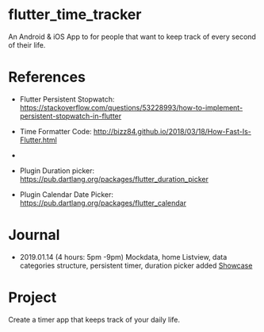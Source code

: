 # flutter_time_tracker
An Android & iOS App to for people that want to keep track of every second of their life. 

# References
- Flutter Persistent Stopwatch: https://stackoverflow.com/questions/53228993/how-to-implement-persistent-stopwatch-in-flutter
- Time Formatter Code: http://bizz84.github.io/2018/03/18/How-Fast-Is-Flutter.html
- 

- Plugin Duration picker: https://pub.dartlang.org/packages/flutter_duration_picker
- Plugin Calendar Date Picker: https://pub.dartlang.org/packages/flutter_calendar

# Journal
- 2019.01.14 (4 hours: 5pm -9pm) Mockdata, home Listview, data categories structure, persistent timer, duration picker added [Showcase](https://www.youtube.com/watch?v=sJSjLE4a2ms&feature=youtu.be)

# Project 
Create a timer app that keeps track of your daily life. 
